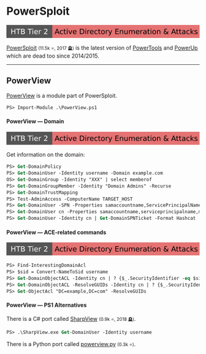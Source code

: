 # PowerSploit

[![active_directory_enumeration_attacks](../../../../_badges/htb/active_directory_enumeration_attacks.svg)](https://academy.hackthebox.com/course/preview/active-directory-enumeration--attacks)

<div class="row row-cols-lg-2"><div>

[PowerSploit](https://github.com/PowerShellMafia/PowerSploit/) <small>(11.5k ⭐, 2017 🪦)</small> is the latest version of [PowerTools](https://github.com/PowerShellEmpire/PowerTools/tree/master/PowerUp) and [PowerUp](https://github.com/HarmJ0y/PowerUp) which are dead too since 2014/2015.
</div><div>
</div></div>

<hr class="sep-both">

## PowerView

<div class="row row-cols-lg-2"><div>

[PowerView](https://github.com/PowerShellMafia/PowerSploit/blob/master/Recon/PowerView.ps1) is a module part of PowerSploit.

```ps
PS> Import-Module .\PowerView.ps1
```

#### PowerView — Domain

[![active_directory_enumeration_attacks](../../../../_badges/htb/active_directory_enumeration_attacks.svg)](https://academy.hackthebox.com/course/preview/active-directory-enumeration--attacks)

Get information on the domain:

```ps
PS> Get-DomainPolicy
PS> Get-DomainUser -Identity username -Domain example.com
OS> Get-DomainGroup -Identity "XXX" | select memberof
PS> Get-DomainGroupMember -Identity "Domain Admins" -Recurse
PS> Get-DomainTrustMapping
PS> Test-AdminAccess -ComputerName TARGET_HOST
PS> Get-DomainUser -SPN -Properties samaccountname,ServicePrincipalName
PS> Get-DomainUser cn -Properties samaccountname,serviceprincipalname,msds-supportedencryptiontypes # encryption scheme
PS> Get-DomainUser -Identity cn | Get-DomainSPNTicket -Format Hashcat | Export-Csv .\xxx.csv -NoTypeInformation
```
</div><div>

#### PowerView — ACE-related commands

[![active_directory_enumeration_attacks](../../../../_badges/htb/active_directory_enumeration_attacks.svg)](https://academy.hackthebox.com/course/preview/active-directory-enumeration--attacks)

```ps
PS> Find-InterestingDomainAcl
PS> $sid = Convert-NameToSid username
PS> Get-DomainObjectACL -Identity cn | ? {$_.SecurityIdentifier -eq $sid}
PS> Get-DomainObjectACL -ResolveGUIDs -Identity cn | ? {$_.SecurityIdentifier -eq $sid}
PS> Get-ObjectAcl "DC=example,DC=com" -ResolveGUIDs
```

#### PowerView — PS1 Alternatives

There is a C# port called [SharpView](https://github.com/tevora-threat/SharpView) <small>(0.9k ⭐, 2018 🪦)</small>.

```ps
PS> .\SharpView.exe Get-DomainUser -Identity username
```

There is a Python port called [powerview.py](https://github.com/aniqfakhrul/powerview.py) <small>(0.3k ⭐)</small>.
</div></div>